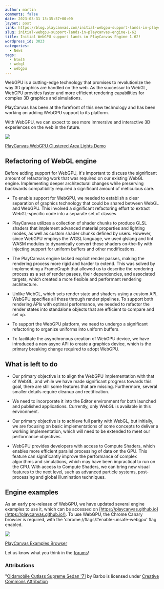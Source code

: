 ```yaml
---
author: martin
comments: false
date: 2023-03-31 13:35:57+00:00
layout: post
link: https://blog.playcanvas.com/initial-webgpu-support-lands-in-playcanvas-engine-1-62/
slug: initial-webgpu-support-lands-in-playcanvas-engine-1-62
title: Initial WebGPU support lands in PlayCanvas Engine 1.62!
wordpress_id: 3023
categories:
  - News
tags:
  - html5
  - webgl
  - webgpu
---
```


WebGPU is a cutting-edge technology that promises to revolutionize the way 3D graphics are handled on the web. As the successor to WebGL, WebGPU provides faster and more efficient rendering capabilities for complex 3D graphics and simulations.

PlayCanvas has been at the forefront of this new technology and has been working on adding WebGPU support to its platform.

With WebGPU, we can expect to see more immersive and interactive 3D experiences on the web in the future.

[![](https://blog.playcanvas.com/wp-content/uploads/2023/03/webgpu-area-lights-demo-1024x576.jpg)](https://blog.playcanvas.com/wp-content/uploads/2023/03/webgpu-area-lights-demo.jpg)

[PlayCanvas WebGPU Clustered Area Lights Demo](https://playcanvas.com/demos/arealights/)

## Refactoring of WebGL engine

Before adding support for WebGPU, it's important to discuss the significant amount of refactoring work that was required on our existing WebGL engine. Implementing deeper architectural changes while preserving backwards compatibility required a significant amount of meticulous care.

- To enable support for WebGPU, we needed to establish a clear separation of graphics technology that could be shared between WebGL and WebGPU. This involved a significant refactoring effort to extract WebGL-specific code into a separate set of classes.

- PlayCanvas utilizes a collection of shader chunks to produce GLSL shaders that implement advanced material properties and lighting modes, as well as custom shader chunks defined by users. However, since WebGPU employs the WGSL language, we used glslang and tint WASM modules to dynamically convert these shaders on-the-fly with injecting support for uniform buffers and other modifications.

- The PlayCanvas engine lacked explicit render passes, making the rendering process more rigid and harder to extend. This was solved by implementing a FrameGraph that allowed us to describe the rendering process as a set of render passes, their dependencies, and associated targets, which created a more flexible and performant rendering architecture.

- Unlike WebGL, which sets render state and shaders using a custom API, WebGPU specifies all those through render pipelines. To support both rendering APIs with optimal performance, we needed to refactor the render states into standalone objects that are efficient to compare and set up.

- To support the WebGPU platform, we need to undergo a significant refactoring to organize uniforms into uniform buffers.

- To facilitate the asynchronous creation of WebGPU device, we have introduced a new async API to create a graphics device, which is the primary breaking change required to adopt WebGPU.

## What is left to do

- Our primary objective is to align the WebGPU implementation with that of WebGL, and while we have made significant progress towards this goal, there are still some features that are missing. Furthermore, several smaller details require cleanup and rectification.

- We need to incorporate it into the Editor environment for both launched and published applications. Currently, only WebGL is available in this environment.

- Our primary objective is to achieve full parity with WebGL, but initially, we are focusing on basic implementations of some concepts to deliver a working implementation, which will need to be extended to meet our performance objectives.

- WebGPU provides developers with access to Compute Shaders, which enables more efficient parallel processing of data on the GPU. This feature can significantly improve the performance of complex algorithms and simulations, which may have been impractical to run on the CPU. With access to Compute Shaders, we can bring new visual features to the next level, such as advanced particle systems, post-processing and global illumination techniques.

## Engine examples

As an early pre-release of WebGPU, we have updated several engine examples to use it, which can be accessed on [https://playcanvas.github.io](https://playcanvas.github.io/). To use WebGPU, the Chrome Canary browser is required, with the 'chrome://flags/#enable-unsafe-webgpu' flag enabled.

[![](https://blog.playcanvas.com/wp-content/uploads/2023/03/playcanvas-examples-browser-webgpu-1024x555.jpg)](https://blog.playcanvas.com/wp-content/uploads/2023/03/playcanvas-examples-browser-webgpu.jpg)

[PlayCanvas Examples Browser](https://playcanvas.github.io/)

Let us know what you think in the [forums](https://forum.playcanvas.com/t/engine-release-v1-62/30360)!

### Attributions

"[Oldsmobile Cutlass Supreme Sedan '71](https://sketchfab.com/3d-models/oldsmobile-cutlass-supreme-sedan-71-78f76d386a4341b0b71745bdc50fd5ab) by Barbo is licensed under [Creative Commons ](https://creativecommons.org/licenses/by/4.0/)[Attribution](https://creativecommons.org/licenses/by/4.0/)
